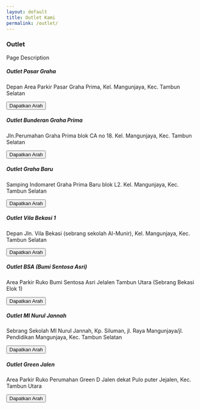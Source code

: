 ```yaml
---
layout: default
title: Outlet Kami
permalink: /outlet/
---
```


<div class="page-description">
  <h3>Outlet</h3>
  <p>Page Description</p>
</div>

<div class="outlet-container">
  <div class="outlet-item">
    <h5>Outlet Pasar Graha</h5>
    <p>Depan Area Parkir Pasar Graha Prima, Kel. Mangunjaya, Kec. Tambun Selatan</p>
    <button>Dapatkan Arah</button>
  </div>
  <div class="outlet-item">
    <h5>Outlet Bunderan Graha Prima</h5>
    <p>Jln.Perumahan Graha Prima blok CA no 18. Kel. Mangunjaya, Kec. Tambun Selatan</p>
    <button>Dapatkan Arah</button>
  </div>
  <div class="outlet-item">
    <h5>Outlet Graha Baru</h5>
    <p>Samping Indomaret Graha Prima Baru blok L2. Kel. Mangunjaya, Kec. Tambun Selatan</p>
    <button>Dapatkan Arah</button>
  </div>
  <div class="outlet-item">
    <h5>Outlet Vila Bekasi 1</h5>
    <p>Depan Jln. Vila Bekasi (sebrang sekolah Al-Munir), Kel. Mangunjaya, Kec. Tambun Selatan</p>
    <button>Dapatkan Arah</button>
  </div>
  <div class="outlet-item">
    <h5>Outlet BSA (Bumi Sentosa Asri)</h5>
    <p>Area Parkir Ruko Bumi Sentosa Asri Jelalen Tambun Utara (Sebrang Bekasi Elok 1)</p>
    <button>Dapatkan Arah</button>
  </div>
  <div class="outlet-item">
    <h5>Outlet MI Nurul Jannah</h5>
    <p>Sebrang Sekolah MI Nurul Jannah, Kp. Siluman, jl. Raya Mangunjaya/jl. Pendidikan Mangunjaya, Kec. Tambun Selatan</p>
    <button>Dapatkan Arah</button>
  </div>
  <div class="outlet-item">
    <h5>Outlet Green Jalen</h5>
    <p>Area Parkir Ruko Perumahan Green D Jalen dekat Pulo puter Jejalen, Kec. Tambun Utara</p>
    <button>Dapatkan Arah</button>
  </div>
</div>
